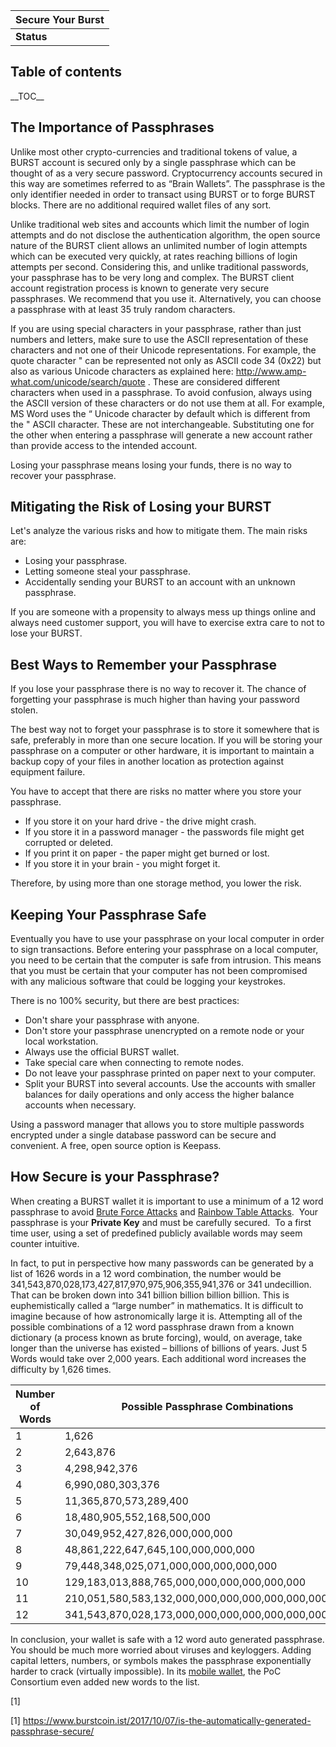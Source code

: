 | Secure Your Burst |
|-------------------|
| **Status**        |

Table of contents
-----------------

\_\_TOC\_\_

The Importance of Passphrases
-----------------------------

Unlike most other crypto-currencies and traditional tokens of value, a BURST account is secured only by a single passphrase which can be thought of as a very secure password. Cryptocurrency accounts secured in this way are sometimes referred to as “Brain Wallets”. The passphrase is the only identifier needed in order to transact using BURST or to forge BURST blocks. There are no additional required wallet files of any sort.

Unlike traditional web sites and accounts which limit the number of login attempts and do not disclose the authentication algorithm, the open source nature of the BURST client allows an unlimited number of login attempts which can be executed very quickly, at rates reaching billions of login attempts per second. Considering this, and unlike traditional passwords, your passphrase has to be very long and complex. The BURST client account registration process is known to generate very secure passphrases. We recommend that you use it. Alternatively, you can choose a passphrase with at least 35 truly random characters.

If you are using special characters in your passphrase, rather than just numbers and letters, make sure to use the ASCII representation of these characters and not one of their Unicode representations. For example, the quote character " can be represented not only as ASCII code 34 (0x22) but also as various Unicode characters as explained here: <http://www.amp-what.com/unicode/search/quote> . These are considered different characters when used in a passphrase. To avoid confusion, always using the ASCII version of these characters or do not use them at all. For example, MS Word uses the “ Unicode character by default which is different from the " ASCII character. These are not interchangeable. Substituting one for the other when entering a passphrase will generate a new account rather than provide access to the intended account.

Losing your passphrase means losing your funds, there is no way to recover your passphrase.

Mitigating the Risk of Losing your BURST
----------------------------------------

Let's analyze the various risks and how to mitigate them. The main risks are:

-   Losing your passphrase.
-   Letting someone steal your passphrase.
-   Accidentally sending your BURST to an account with an unknown passphrase.

If you are someone with a propensity to always mess up things online and always need customer support, you will have to exercise extra care to not to lose your BURST.

Best Ways to Remember your Passphrase
-------------------------------------

If you lose your passphrase there is no way to recover it. The chance of forgetting your passphrase is much higher than having your password stolen.

The best way not to forget your passphrase is to store it somewhere that is safe, preferably in more than one secure location. If you will be storing your passphrase on a computer or other hardware, it is important to maintain a backup copy of your files in another location as protection against equipment failure.

You have to accept that there are risks no matter where you store your passphrase.

-   If you store it on your hard drive - the drive might crash.
-   If you store it in a password manager - the passwords file might get corrupted or deleted.
-   If you print it on paper - the paper might get burned or lost.
-   If you store it in your brain - you might forget it.

Therefore, by using more than one storage method, you lower the risk.

Keeping Your Passphrase Safe
----------------------------

Eventually you have to use your passphrase on your local computer in order to sign transactions. Before entering your passphrase on a local computer, you need to be certain that the computer is safe from intrusion. This means that you must be certain that your computer has not been compromised with any malicious software that could be logging your keystrokes.

There is no 100% security, but there are best practices:

-   Don't share your passphrase with anyone.
-   Don't store your passphrase unencrypted on a remote node or your local workstation.
-   Always use the official BURST wallet.
-   Take special care when connecting to remote nodes.
-   Do not leave your passphrase printed on paper next to your computer.
-   Split your BURST into several accounts. Use the accounts with smaller balances for daily operations and only access the higher balance accounts when necessary.

Using a password manager that allows you to store multiple passwords encrypted under a single database password can be secure and convenient. A free, open source option is Keepass.

How Secure is your Passphrase?
------------------------------

When creating a BURST wallet it is important to use a minimum of a 12 word passphrase to avoid [Brute Force Attacks](wikipedia-brute-force-attack.md) and [Rainbow Table Attacks](wikipedia-rainbow-table.md).  Your passphrase is your **Private Key** and must be carefully secured.  To a first time user, using a set of predefined publicly available words may seem counter intuitive.

In fact, to put in perspective how many passwords can be generated by a list of 1626 words in a 12 word combination, the number would be 341,543,870,028,173,427,817,970,975,906,355,941,376 or 341 undecillion. That can be broken down into 341 billion billion billion billion. This is euphemistically called a “large number” in mathematics. It is difficult to imagine because of how astronomically large it is. Attempting all of the possible combinations of a 12 word passphrase drawn from a known dictionary (a process known as brute forcing), would, on average, take longer than the universe has existed – billions of billions of years. Just 5 Words would take over 2,000 years. Each additional word increases the difficulty by 1,626 times.

| Number of Words | Possible Passphrase Combinations                    |
|-----------------|-----------------------------------------------------|
| 1               | 1,626                                               |
| 2               | 2,643,876                                           |
| 3               | 4,298,942,376                                       |
| 4               | 6,990,080,303,376                                   |
| 5               | 11,365,870,573,289,400                              |
| 6               | 18,480,905,552,168,500,000                          |
| 7               | 30,049,952,427,826,000,000,000                      |
| 8               | 48,861,222,647,645,100,000,000,000                  |
| 9               | 79,448,348,025,071,000,000,000,000,000              |
| 10              | 129,183,013,888,765,000,000,000,000,000,000         |
| 11              | 210,051,580,583,132,000,000,000,000,000,000,000     |
| 12              | 341,543,870,028,173,000,000,000,000,000,000,000,000 |

In conclusion, your wallet is safe with a 12 word auto generated passphrase. You should be much more worried about viruses and keyloggers. Adding capital letters, numbers, or symbols makes the passphrase exponentially harder to crack (virtually impossible). In its [mobile wallet](https://play.google.com/store/apps/details?id=org.icewave.burstcoinwallet), the PoC Consortium even added new words to the list.

[1]

<references />

[1] <https://www.burstcoin.ist/2017/10/07/is-the-automatically-generated-passphrase-secure/>
